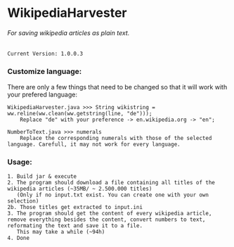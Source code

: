 # WikipediaHarvester
###### For saving wikipedia articles as plain text.
```
Current Version: 1.0.0.3
```
### Customize language:
There are only a few things that need to be changed so that it will work with your prefered language:
```
WikipediaHarvester.java >>> String wikistring = ww.reline(ww.clean(ww.getstring(line, "de")));
    Replace "de" with your preference -> en.wikipedia.org -> "en";

NumberToText.java >>> numerals
    Replace the corresponding numerals with those of the selected language. Carefull, it may not work for every language.
```

### Usage:
```
1. Build jar & execute
2. The program should download a file containing all titles of the wikipedia articles (~35MB/ ~ 2.500.000 titles)
   (Only if no input.txt exist. You can create one with your own selection)
2b. Those titles get extracted to input.ini
3. The program should get the content of every wikipedia article, remove everything besides the content, convert numbers to text, reformating the text and save it to a file.
   This may take a while (~94h)
4. Done
```